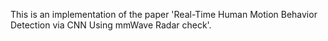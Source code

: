 This is an implementation of the paper 'Real-Time Human Motion Behavior Detection via CNN Using mmWave Radar check'.
